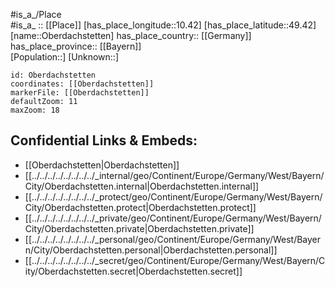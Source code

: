 ﻿---
location: [49.42,10.42] 
mapzoom: [7,12] 
mapmarker: city 
type: City
tags:
- geo/City


SpocWebEntityId: 33025
isDeleted: false
confidential: public

---
#is_a_/Place  
#is_a_ :: [[Place]] 
[has_place_longitude::10.42] 
[has_place_latitude::49.42] 
[name::Oberdachstetten] 
has_place_country:: [[Germany]]  
has_place_province:: [[Bayern]]  
[Population::] 
[Unknown::] 


```leaflet
id: Oberdachstetten
coordinates: [[Oberdachstetten]] 
markerFile: [[Oberdachstetten]] 
defaultZoom: 11 
maxZoom: 18
```


## Confidential Links & Embeds: 
- [[Oberdachstetten|Oberdachstetten]]  
- [[../../../../../../../../_internal/geo/Continent/Europe/Germany/West/Bayern/City/Oberdachstetten.internal|Oberdachstetten.internal]] 
- [[../../../../../../../../_protect/geo/Continent/Europe/Germany/West/Bayern/City/Oberdachstetten.protect|Oberdachstetten.protect]] 
- [[../../../../../../../../_private/geo/Continent/Europe/Germany/West/Bayern/City/Oberdachstetten.private|Oberdachstetten.private]] 
- [[../../../../../../../../_personal/geo/Continent/Europe/Germany/West/Bayern/City/Oberdachstetten.personal|Oberdachstetten.personal]] 
- [[../../../../../../../../_secret/geo/Continent/Europe/Germany/West/Bayern/City/Oberdachstetten.secret|Oberdachstetten.secret]] 
